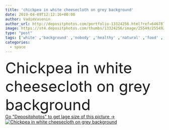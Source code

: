 ```yaml
---
title: 'chickpea in white cheesecloth on grey background'
date: 2019-04-09T12:12:16+00:00
author: VadimVasenin
author_url: http://depositphotos.com/portfolio-13324256.html?ref=64678756
image: https://st4.depositphotos.com/thumbs/13324256/image/25549/255492134/api_thumb_450.jpg?forcejpeg=true
type: "post"
tags: ['white' ,'background' ,'nobody' ,'healthy' ,'natural' ,'food' ,'ingredient' ,'nutrition' ,'cloth' ,'vegetarian' ,'product' ,'organic' ,'grey' ,'nutrient' ,'nutritious' ,'beans' ,'vegan' ,'cheesecloth' ,'copy space' ,'Studio Shot' ]
categories: 
  - space
---
```

<div aling="center">
            <font size="60"> Chickpea in white cheesecloth on grey background</font>   
</div>
<div>
    <a href='https://depositphotos.com/255492134/stock-photo-chickpea-white-cheesecloth-grey-background.html?ref=64678756' target=_blank > Go "Depositphotos" to get lage size of this picture ->
        <img href='https://depositphotos.com/255492134/stock-photo-chickpea-white-cheesecloth-grey-background.html?ref=64678756' src='https://st4.depositphotos.com/13324256/25549/i/950/depositphotos_255492134-stock-photo-chickpea-white-cheesecloth-grey-background.jpg?forcejpeg=true' alt='Chickpea in white cheesecloth on grey background' >
    </a>
</div>
